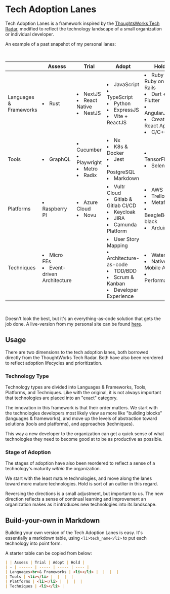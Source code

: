 # Tech Adoption Lanes

Tech Adoption Lanes is a framework inspired by the [ThoughtsWorks Tech Radar](https://www.thoughtworks.com/en-sg/radar), modified to reflect the technology landscape of a small organization or individual developer.

An example of a past snapshot of my personal lanes: 

<br>

| | Assess | Trial | Adopt | Hold |
| - | ------ | ----- | ----- | ---- |
|Languages<br>& Frameworks |<li>Rust</li>|<li>NextJS</li><li>React Native</li><li>NestJS</li>|<li>JavaScript</li><li>TypeScript</li><li>Python</li><li>ExpressJS</li><li>Vite + ReactJS</li>|<li>Ruby + Ruby on Rails</li><li>Dart + Flutter</li><li>AngularJS</li><li>Create React App</li><li>C/C++</li>|
|Tools |<li>GraphQL</li>|<li>Cucumber</li><li>Playwright</li><li>Metro</li><li>Radix</li>|<li>Nx</li><li>K8s & Docker</li><li>Jest</li><li>PostgreSQL</li><li>Markdown</li>|<li>TensorFlow</li><li>Selenium</li>|
|Platforms |<li>Raspberry PI</li>|<li>Azure Cloud</li><li>Novu</li>|<li>Vultr Cloud</li><li>Gitlab & Gitlab CI/CD</li><li>Keycloak</li><li>JIRA</li><li>Camunda Platform</li>|<li>AWS</li><li>Trello</li><li>Metaflow</li><li>BeagleBone black</li><li>Arduino</li>|
|Techniques|<li>Micro FEs</li><li>Event-driven Architecture</li>||<li>User Story Mapping</li><li>Architecture-as-code</li><li>TDD/BDD</li><li>Scrum & Kanban</li><li>Developer Experience</li>|</li><li>Waterfall</li><li>Native Mobile Apps</li><li>Performance</li>|

<br>

Doesn't look the best, but it's an everything-as-code solution that gets the job done. A live-version from my personal site can be found [here](https://www.joeltok.com/tech-stack). 

<!-- ## What this solves

ThoughtWorks' Tech Radar is a useful tool to map a technology stack, but it has several limitations, as highlighted in this [blog post](https://www.joeltok.com/blog/2025-05-everything-as-code-tech-radar-with-markdown).

1. The Tech Radar is not intended to map the state of the organization's tech landscape.
2. There isn't a clear overview of all technologies at a first glance.
3. It is not clear which technologies are more important than others. This limits usefulness for onboarding new developers.
4. Embedding the Radar into Markdown for an everything-as-code approach to documentation is problematic (read: hacky).

We tackle this by relooking at the way we view the tech radar as a tool, and putting it into a format more suitable for markdown (as above).  -->

## Usage

There are two dimensions to the tech adoption lanes, both borrowed directly from the ThoughtWorks Tech Radar. Both have also been reordered to reflect adoption lifecycles and prioritization. 

### Technology Type

Technology types are divided into Languages & Frameworks, Tools, Platforms, and Techniques. Like with the original, it is not always important that technologies are placed into an "exact" category. 

The innovation in this framework is that their order matters. We start with the technologies developers most likely view as more like "building blocks" (languages & frameworks), and move up the levels of abstraction toward solutions (tools and platforms), and approaches (techniques).

This way a new developer to the organization can get a quick sense of what technologies they need to become good at to be as productive as possible. 

### Stage of Adoption

The stages of adoption have also been reordered to reflect a sense of a technology's maturity *within* the organization. 

We start with the least mature technologies, and move along the lanes toward more mature technologies. Hold is sort of an outlier in this regard.

Reversing the directions is a small adjustment, but important to us. The new direction reflects a sense of continual learning and improvement an organization makes as it introduces new technologies into its landscape. 

## Build-your-own in Markdown

Building your own version of the Tech Adoption Lanes is easy. It's essentially a markdown table, using `<li>tech_name</li>` to put each technology into point form. 

A starter table can be copied from below: 

```markdown
| | Assess | Trial | Adopt | Hold |
| - | ------ | ----- | ----- | ---- |
| Languages<br>& Frameworks | <li></li> |  |  |  |
| Tools | <li></li> |  |  |  |
| Platforms | <li></li> |  |  |  |
| Techniques | <li></li> |
```

